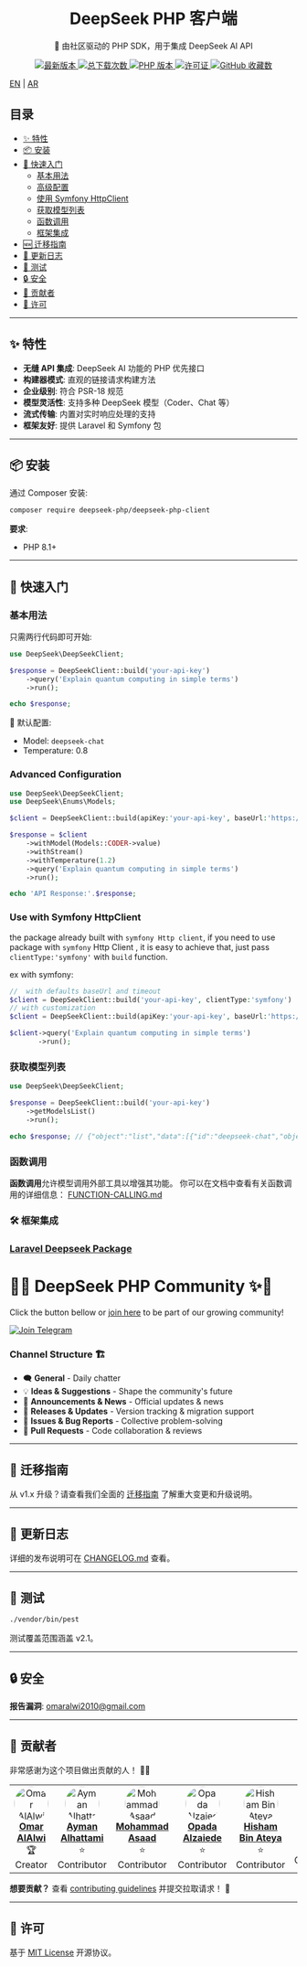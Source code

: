 <p align="center">
  <h1 align="center">DeepSeek PHP 客户端</h1>
  <p align="center">🚀 由社区驱动的 PHP SDK，用于集成 DeepSeek AI API</p>
  
  <p align="center">
    <a href="https://packagist.org/packages/deepseek-php/deepseek-php-client">
      <img src="https://img.shields.io/packagist/v/deepseek-php/deepseek-php-client" alt="最新版本">
    </a>
    <a href="https://packagist.org/packages/deepseek-php/deepseek-php-client">
      <img src="https://img.shields.io/packagist/dt/deepseek-php/deepseek-php-client" alt="总下载次数">
    </a>
    <a href="https://php.net">
      <img src="https://img.shields.io/badge/PHP-8.1%2B-blue" alt="PHP 版本">
    </a>
    <a href="LICENSE.md">
      <img src="https://img.shields.io/badge/license-MIT-brightgreen" alt="许可证">
    </a>
    <a href="https://github.com/deepseek-php/deepseek-php-client/stargazers">
      <img src="https://img.shields.io/github/stars/deepseek-php/deepseek-php-client?style=social" alt="GitHub 收藏数">
    </a>
  </p>

[EN](README.md) | [AR](README-AR.md)

</p>

## 目录
- [✨ 特性](#-特性)
- [📦 安装](#-安装)
- [🚀 快速入门](#-快速入门)
  - [基本用法](#基本用法)
  - [高级配置](#高级配置)
  - [使用 Symfony HttpClient](#使用-symfony-httpclient)
  - [获取模型列表](#获取模型列表)
  - [函数调用](#函数调用)
  - [框架集成](#-框架集成)
- [🆕 迁移指南](#-迁移指南)
- [📝 更新日志](#-更新日志)
- [🧪 测试](#-测试)
- [🔒 安全](#-安全)
- [🤝 贡献者](#-贡献者)
- [📄 许可](#-许可)

---

## ✨ 特性

- **无缝 API 集成**: DeepSeek AI 功能的 PHP 优先接口
- **构建器模式**: 直观的链接请求构建方法
- **企业级别**: 符合 PSR-18 规范
- **模型灵活性**: 支持多种 DeepSeek 模型（Coder、Chat 等）
- **流式传输**: 内置对实时响应处理的支持
- **框架友好**: 提供 Laravel 和 Symfony 包

---

## 📦 安装

通过 Composer 安装:

```bash
composer require deepseek-php/deepseek-php-client
```

**要求**:
- PHP 8.1+

---

## 🚀 快速入门

### 基本用法

只需两行代码即可开始:

```php
use DeepSeek\DeepSeekClient;

$response = DeepSeekClient::build('your-api-key')
    ->query('Explain quantum computing in simple terms')
    ->run();

echo $response;
```

📌 默认配置:
- Model: `deepseek-chat`
- Temperature: 0.8

### Advanced Configuration

```php
use DeepSeek\DeepSeekClient;
use DeepSeek\Enums\Models;

$client = DeepSeekClient::build(apiKey:'your-api-key', baseUrl:'https://api.deepseek.com/v3', timeout:30, clientType:'guzzle');

$response = $client
    ->withModel(Models::CODER->value)
    ->withStream()
    ->withTemperature(1.2)
    ->query('Explain quantum computing in simple terms')
    ->run();

echo 'API Response:'.$response;
```

### Use with Symfony HttpClient
the package already built with `symfony Http client`,  if you need to use package with `symfony` Http Client , it is easy to achieve that, just pass `clientType:'symfony'` with `build` function.

ex with symfony:

```php
//  with defaults baseUrl and timeout
$client = DeepSeekClient::build('your-api-key', clientType:'symfony')
// with customization
$client = DeepSeekClient::build(apiKey:'your-api-key', baseUrl:'https://api.deepseek.com/v3', timeout:30, clientType:'symfony');

$client->query('Explain quantum computing in simple terms')
       ->run();
```

### 获取模型列表

```php
use DeepSeek\DeepSeekClient;

$response = DeepSeekClient::build('your-api-key')
    ->getModelsList()
    ->run();

echo $response; // {"object":"list","data":[{"id":"deepseek-chat","object":"model","owned_by":"deepseek"},{"id":"deepseek-reasoner","object":"model","owned_by":"deepseek"}]}
```

### 函数调用

**函数调用**允许模型调用外部工具以增强其功能。
你可以在文档中查看有关函数调用的详细信息：
[FUNCTION-CALLING.md](docs/FUNCTION-CALLING.md)


### 🛠 框架集成

### [Laravel Deepseek Package](https://github.com/deepseek-php/deepseek-laravel)


# 🐘✨ **DeepSeek PHP Community** ✨🐘

Click the button bellow or [join here](https://t.me/deepseek_php_community) to be part of our growing community!

[![Join Telegram](https://img.shields.io/badge/Join-Telegram-blue?style=for-the-badge&logo=telegram)](https://t.me/deepseek_php_community)

### **Channel Structure** 🏗️
- 🗨️ **General** - Daily chatter
- 💡 **Ideas & Suggestions** - Shape the community's future
- 📢 **Announcements & News** - Official updates & news
- 🚀 **Releases & Updates** - Version tracking & migration support
- 🐞 **Issues & Bug Reports** - Collective problem-solving
- 🤝 **Pull Requests** - Code collaboration & reviews

---

## 🚧 迁移指南

从 v1.x 升级？请查看我们全面的 [迁移指南](MIGRATION.md) 了解重大变更和升级说明。

---

## 📝 更新日志

详细的发布说明可在 [CHANGELOG.md](CHANGELOG.md) 查看。

---

## 🧪 测试

```bash
./vendor/bin/pest
```

测试覆盖范围涵盖 v2.1。

---

## 🔒 安全

**报告漏洞**: [omaralwi2010@gmail.com](mailto:omaralwi2010@gmail.com)

---

## 🤝  贡献者

非常感谢为这个项目做出贡献的人！ 🎉💖

<table>
  <tr>
    <td align="center">
      <a href="https://github.com/omaralalwi">
        <img src="https://avatars.githubusercontent.com/u/25439498?v=4" width="60px;" style="border-radius:50%;" alt="Omar AlAlwi"/>
        <br />
        <b>Omar AlAlwi</b>
      </a>
      <br />
      🏆 Creator
    </td>
    <td align="center">
      <a href="https://github.com/aymanalhattami">
        <img src="https://avatars.githubusercontent.com/u/34315778?v=4" width="60px;" style="border-radius:50%;" alt="Ayman Alhattami"/>
        <br />
        <b>Ayman Alhattami</b>
      </a>
      <br />
      ⭐ Contributor
    </td>
    <td align="center">
      <a href="https://github.com/moassaad">
        <img src="https://avatars.githubusercontent.com/u/155223476?v=4" width="60px;" style="border-radius:50%;" alt="Mohammad Asaad"/>
        <br />
        <b>Mohammad Asaad</b>
      </a>
      <br />
      ⭐ Contributor
    </td>
    <td align="center">
      <a href="https://github.com/OpadaAlzaiede">
        <img src="https://avatars.githubusercontent.com/u/48367429?v=4" width="60px;" style="border-radius:50%;" alt="Opada Alzaiede"/>
        <br />
        <b>Opada Alzaiede</b>
      </a>
      <br />
      ⭐ Contributor
    </td>
    <td align="center">
      <a href="https://github.com/hishamco">
        <img src="https://avatars.githubusercontent.com/u/3237266?v=4" width="60px;" style="border-radius:50%;" alt="Hisham Bin Ateya"/>
        <br />
        <b>Hisham Bin Ateya</b>
      </a>
      <br />
      ⭐ Contributor
    </td>
    <td align="center">
      <a href="https://github.com/VinchanGit">
        <img src="https://avatars.githubusercontent.com/u/38177046?v=4" width="60px;" style="border-radius:50%;" alt="陈文锋"/>
        <br />
        <b>陈文锋</b>
      </a>
      <br />
      ⭐ Contributor
    </td>
  </tr>
</table>

**想要贡献？** 查看 [contributing guidelines](./CONTRIBUTING.md) 并提交拉取请求！ 🚀

---

## 📄 许可

基于 [MIT License](LICENSE.md) 开源协议。

